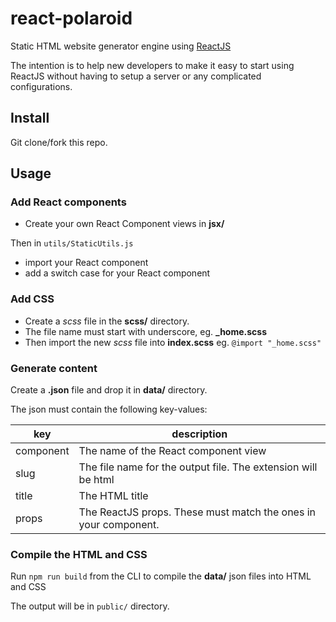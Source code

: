 # react-polaroid

Static HTML website generator engine using [ReactJS](http://reactjs.com)

The intention is to help new developers to make it easy to start using ReactJS 
without having to setup a server or any complicated configurations.

## Install

Git clone/fork this repo.

## Usage

### Add React components

- Create your own React Component views in **jsx/**

Then in `utils/StaticUtils.js` 
- import your React component
- add a switch case for your React component

### Add CSS

- Create a *scss* file in the **scss/** directory.
- The file name must start with underscore, eg. **_home.scss**
- Then import the new *scss* file into **index.scss** eg. `@import "_home.scss"`

### Generate content

Create a **.json** file and drop it in **data/** directory.

The json must contain the following key-values:

key | description
--- | -----------
component | The name of the React component view
slug | The file name for the output file. The extension will be html
title | The HTML title
props | The ReactJS props. These must match the ones in your component.

### Compile the HTML and CSS

Run `npm run build` from the CLI to compile the **data/** json files into HTML and CSS

The output will be in `public/` directory.


